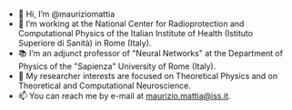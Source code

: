 - 👋 Hi, I’m @mauriziomattia
- 🔬 I’m working at the National Center for Radioprotection and Computational Physics of the Italian Institute of Health (Istituto Superiore di Sanità) in Rome (Italy).
- 📚 I’m an adjunct professor of "Neural Networks" at the Department of Physics of the "Sapienza" University of Rome (Italy).
- 🔭 My researcher interests are focused on Theoretical Physics and on Theoretical and Computational Neuroscience.
- 📫 You can reach me by e-mail at maurizio.mattia@iss.it.

<!---
mauriziomattia/mauriziomattia is a ✨ special ✨ repository because its `README.md` (this file) appears on your GitHub profile.
You can click the Preview link to take a look at your changes.
--->
